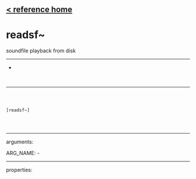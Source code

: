[< reference home](ceammc_lib.html)
---

# readsf~


soundfile playback from disk

---

-
<br>


---


```



[readsf~]


            
```

---
arguments:

ARG_NAME: -<br>

---
properties:


